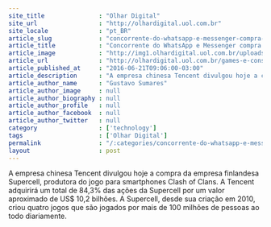 ```yaml
---
site_title               : "Olhar Digital"
site_url                 : "http://olhardigital.uol.com.br"
site_locale              : "pt_BR"
article_slug             : "concorrente-do-whatsapp-e-messenger-compra-produtora-de-clash-of-clans"
article_title            : "Concorrente do WhatsApp e Messenger compra produtora de 'Clash of Clans'"
article_image            : "http://img1.olhardigital.uol.com.br/uploads/acervo_imagens/2016/06/20160621095325_660_420.jpg"
article_url              : "http://olhardigital.uol.com.br/games-e-consoles/noticia/concorrente-do-whatsapp-e-messenger-compra-produtora-de-clash-of-clans/59529"
article_published_at     : "2016-06-21T09:06:00-03:00"
article_description      : "A empresa chinesa Tencent divulgou hoje a compra da empresa finlandesa Supercell, produtora do jogo para smartphones Clash of Clans. A Tencent adquirirá um total de 84,3% das ações da Supercell por um valor aproximado de US$ 10,2 bilhões. A Supercell, desde sua criação em 2010, criou quatro jogos que são jogados por mais de 100 milhões de pessoas ao todo diariamente."
article_author_name      : "Gustavo Sumares"
article_author_image     : null
article_author_biography : null
article_author_profile   : null
article_author_facebook  : null
article_author_twitter   : null
category                 : ['technology']
tags                     : ['Olhar Digital']
permalink                : "/:categories/concorrente-do-whatsapp-e-messenger-compra-produtora-de-clash-of-clans/"
layout                   : post
---
```


A empresa chinesa Tencent divulgou hoje a compra da empresa finlandesa Supercell, produtora do jogo para smartphones Clash of Clans. A Tencent adquirirá um total de 84,3% das ações da Supercell por um valor aproximado de US$ 10,2 bilhões. A Supercell, desde sua criação em 2010, criou quatro jogos que são jogados por mais de 100 milhões de pessoas ao todo diariamente.
